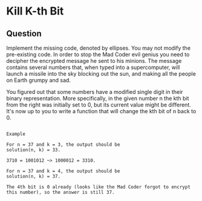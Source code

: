 # Kill K-th Bit

## Question

Implement the missing code, denoted by ellipses. You may not modify the pre-existing code.
In order to stop the Mad Coder evil genius you need to decipher the encrypted message he sent to his minions. The message contains several numbers that, when typed into a supercomputer, will launch a missile into the sky blocking out the sun, and making all the people on Earth grumpy and sad.

You figured out that some numbers have a modified single digit in their binary representation. More specifically, in the given number n the kth bit from the right was initially set to 0, but its current value might be different. It's now up to you to write a function that will change the kth bit of n back to 0.


```

Example

For n = 37 and k = 3, the output should be
solution(n, k) = 33.

3710 = 1001012 ~> 1000012 = 3310.

For n = 37 and k = 4, the output should be
solution(n, k) = 37.

The 4th bit is 0 already (looks like the Mad Coder forgot to encrypt this number), so the answer is still 37.

```
